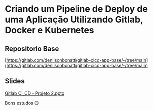# Criando um Pipeline de Deploy de uma Aplicação Utilizando Gitlab, Docker e Kubernetes

## Repositorio Base 
[https://gitlab.com/denilsonbonatti/gitlab-cicd-app-base/-/tree/main](https://gitlab.com/denilsonbonatti/gitlab-cicd-app-base/-/tree/main)
 
## Slides
[Gitlab CI_CD - Projeto 2.pptx](https://academiapme-my.sharepoint.com/:p:/g/personal/renato_dio_me/EQYDURvx5GpIiGEsbKIMJ3UB5CvAgjMP_LVYzUlP-3O3Vg?e=6lUlGX)
 
 
Bons estudos 😉